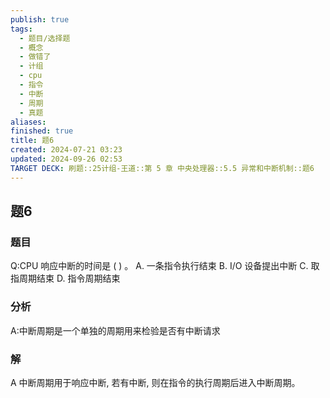 ```yaml
---
publish: true
tags:
  - 题目/选择题
  - 概念
  - 做错了
  - 计组
  - cpu
  - 指令
  - 中断
  - 周期
  - 真题
aliases: 
finished: true
title: 题6
created: 2024-07-21 03:23
updated: 2024-09-26 02:53
TARGET DECK: 刷题::25计组-王道::第 5 章 中央处理器::5.5 异常和中断机制::题6
---
```

## 题6
### 题目
Q:CPU 响应中断的时间是 ( ) 。
A. 一条指令执行结束 B. $\mathrm{I}/\mathrm{O}$ 设备提出中断
C. 取指周期结束 D. 指令周期结束
### 分析
A:中断周期是一个单独的周期用来检验是否有中断请求
### 解
A
中断周期用于响应中断, 若有中断, 则在指令的执行周期后进入中断周期。


